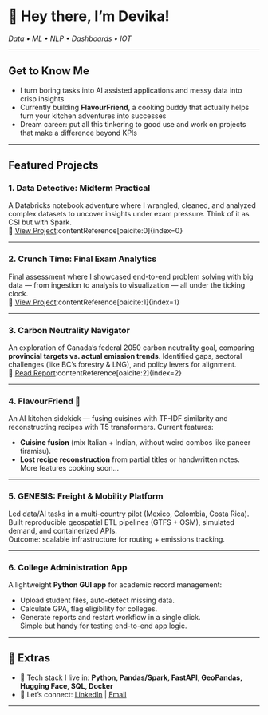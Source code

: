 # 👋 Hey there, I’m Devika!  
_Data • ML • NLP • Dashboards • IOT_

---

## Get to Know Me
- I turn boring tasks into AI assisted applications and messy data into crisp insights 
- Currently building **FlavourFriend**, a cooking buddy that actually helps turn your kitchen adventures into successes
- Dream career: put all this tinkering to good use and work on projects that make a difference beyond KPIs  

---

## Featured Projects

### 1. **Data Detective: Midterm Practical**
A Databricks notebook adventure where I wrangled, cleaned, and analyzed complex datasets to uncover insights under exam pressure. Think of it as CSI but with Spark.  
📎 [View Project](./MidTerm%20Practical.html):contentReference[oaicite:0]{index=0}

---

### 2. **Crunch Time: Final Exam Analytics**
Final assessment where I showcased end-to-end problem solving with big data — from ingestion to analysis to visualization — all under the ticking clock.  
📎 [View Project](./Final%20Exam.html):contentReference[oaicite:1]{index=1}

---

### 3. **Carbon Neutrality Navigator**  
An exploration of Canada’s federal 2050 carbon neutrality goal, comparing **provincial targets vs. actual emission trends**. Identified gaps, sectoral challenges (like BC’s forestry & LNG), and policy levers for alignment.  
📎 [Read Report](./Federal%20Carbon%20Neutrality%20Objective.pdf):contentReference[oaicite:2]{index=2}

---

### 4. **FlavourFriend 🍜**  
An AI kitchen sidekick — fusing cuisines with TF-IDF similarity and reconstructing recipes with T5 transformers. Current features:  
- **Cuisine fusion** (mix Italian + Indian, without weird combos like paneer tiramisu).  
- **Lost recipe reconstruction** from partial titles or handwritten notes.  
More features cooking soon…

---

### 5. **GENESIS: Freight & Mobility Platform**  
Led data/AI tasks in a multi-country pilot (Mexico, Colombia, Costa Rica). Built reproducible geospatial ETL pipelines (GTFS + OSM), simulated demand, and containerized APIs.  
Outcome: scalable infrastructure for routing + emissions tracking.  

---

### 6. **College Administration App**  
A lightweight **Python GUI app** for academic record management:  
- Upload student files, auto-detect missing data.  
- Calculate GPA, flag eligibility for colleges.  
- Generate reports and restart workflow in a single click.  
Simple but handy for testing end-to-end app logic.

---

## 🎨 Extras
- 🔧 Tech stack I live in: **Python, Pandas/Spark, FastAPI, GeoPandas, Hugging Face, SQL, Docker**  
- 💌 Let’s connect: [LinkedIn](#) | [Email](#)  

---
